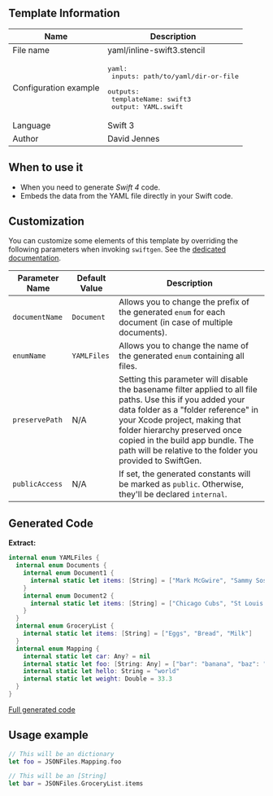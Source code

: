 ## Template Information

| Name      | Description       |
| --------- | ----------------- |
| File name | yaml/inline-swift3.stencil |
| Configuration example | <pre>yaml:<br />  inputs: path/to/yaml/dir-or-file<br />  outputs:<br />    templateName: swift3<br />    output: YAML.swift</pre> |
| Language | Swift 3 |
| Author | David Jennes |

## When to use it

- When you need to generate *Swift 4* code.
- Embeds the data from the YAML file directly in your Swift code.

## Customization

You can customize some elements of this template by overriding the following parameters when invoking `swiftgen`. See the [dedicated documentation](../../ConfigFile.md).

| Parameter Name | Default Value | Description |
| -------------- | ------------- | ----------- |
| `documentName` | `Document` | Allows you to change the prefix of the generated `enum` for each document (in case of multiple documents). |
| `enumName` | `YAMLFiles` | Allows you to change the name of the generated `enum` containing all files. |
| `preservePath` | N/A | Setting this parameter will disable the basename filter applied to all file paths. Use this if you added your data folder as a "folder reference" in your Xcode project, making that folder hierarchy preserved once copied in the build app bundle. The path will be relative to the folder you provided to SwiftGen. |
| `publicAccess` | N/A | If set, the generated constants will be marked as `public`. Otherwise, they'll be declared `internal`. |

## Generated Code

**Extract:**

```swift
internal enum YAMLFiles {
  internal enum Documents {
    internal enum Document1 {
      internal static let items: [String] = ["Mark McGwire", "Sammy Sosa", "Ken Griffey"]
    }
    internal enum Document2 {
      internal static let items: [String] = ["Chicago Cubs", "St Louis Cardinals"]
    }
  }
  internal enum GroceryList {
    internal static let items: [String] = ["Eggs", "Bread", "Milk"]
  }
  internal enum Mapping {
    internal static let car: Any? = nil
    internal static let foo: [String: Any] = ["bar": "banana", "baz": "orange"]
    internal static let hello: String = "world"
    internal static let weight: Double = 33.3
  }
}
```

[Full generated code](../../../Tests/Fixtures/Generated/YAML/inline-swift3-context-all.swift)

## Usage example

```swift
// This will be an dictionary
let foo = JSONFiles.Mapping.foo

// This will be an [String]
let bar = JSONFiles.GroceryList.items
```
